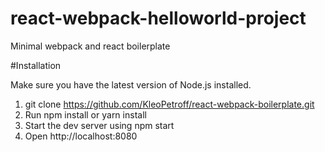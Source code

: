 # react-webpack-helloworld-project

Minimal webpack and react boilerplate

#Installation

Make sure you have the latest version of Node.js installed.

1. git clone https://github.com/KleoPetroff/react-webpack-boilerplate.git
2. Run npm install or yarn install
3. Start the dev server using npm start
4. Open http://localhost:8080
